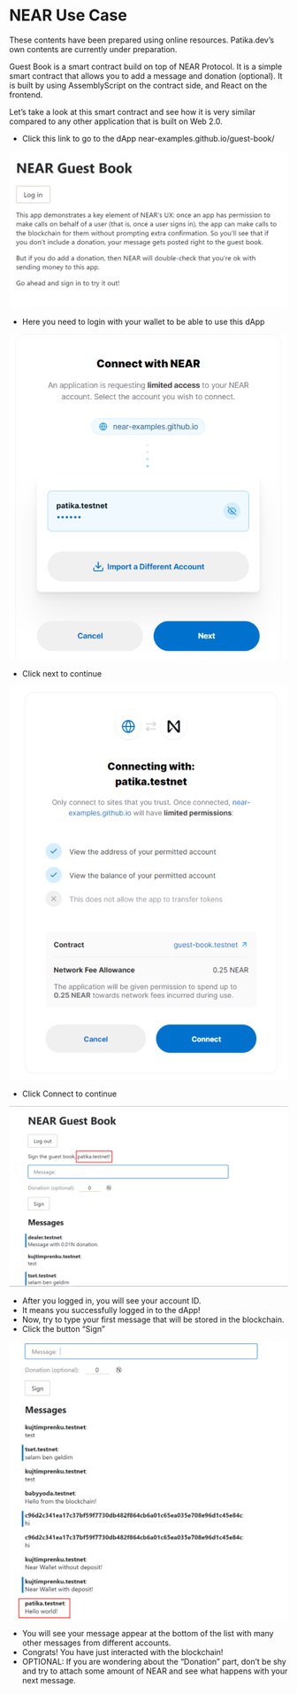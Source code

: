 # NEAR Use Case

These contents have been prepared using online resources. Patika.dev’s own contents are currently under preparation.

Guest Book is a smart contract build on top of NEAR Protocol. It is a simple smart contract that allows you to add a message and donation (optional). It is built by using AssemblyScript on the contract side, and React on the frontend.

Let’s take a look at this smart contract and see how it is very similar compared to any other application that is built on Web 2.0.

- Click this link to go to the dApp near-examples.github.io/guest-book/

![images](https://raw.githubusercontent.com/Kodluyoruz/taskforce/main/Web3/nearUseCase/figures/image8.png)
- Here you need to login with your wallet to be able to use this dApp

![images](https://raw.githubusercontent.com/Kodluyoruz/taskforce/main/Web3/nearUseCase/figures/image16.png)
- Click next to continue

![images](https://raw.githubusercontent.com/Kodluyoruz/taskforce/main/Web3/nearUseCase/figures/image13.png)
- Click Connect to continue

![images](https://raw.githubusercontent.com/Kodluyoruz/taskforce/main/Web3/nearUseCase/figures/image11.png)

- After you logged in, you will see your account ID. 
- It means you successfully logged in to the dApp!
- Now, try to type your first message that will be stored in the blockchain.
- Click the button “Sign”

![images](https://raw.githubusercontent.com/Kodluyoruz/taskforce/main/Web3/nearUseCase/figures/image17.png)

- You will see your message appear at the bottom of the list with many other messages from different accounts.
- Congrats! You have just interacted with the blockchain!
- OPTIONAL: If you are wondering about the “Donation” part, don’t be shy and try to attach some amount of NEAR and see what happens with your next message.
